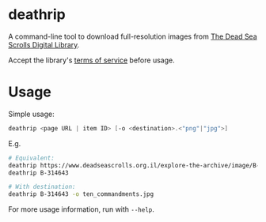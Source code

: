 # deathrip

A command-line tool to download full-resolution images from [The Dead Sea Scrolls Digital Library](https://www.deadseascrolls.org.il/).

Accept the library's [terms of service](https://www.deadseascrolls.org.il/terms) before usage.

# Usage
Simple usage:
```ps1
deathrip <page URL | item ID> [-o <destination>.<"png"|"jpg">]
```

E.g.
```bash
# Equivalent:
deathrip https://www.deadseascrolls.org.il/explore-the-archive/image/B-314643
deathrip B-314643

# With destination:
deathrip B-314643 -o ten_commandments.jpg
```

For more usage information, run with `--help`.
